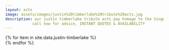 ```yaml
---
layout: acts
image: assets/images/justin%20timberlake%20tribute%20acts.jpg
description: our justin timberlake tribute acts pay homage to the Singer who got his start on 'The New Mickey Mouse Club' and made it big with boy band NSYNC, before becoming a solo singer and actor.In 2002, Timberlake decided to pursue a solo career, debuting with the hit song "Like I Love You". Later that year, he released his first solo album, Justified, which sold more than 7 million copies worldwide. He received two Grammy Awards in 2004 for Best Pop Vocal Album and Best Male Pop Vocal Performance.As a solo artist, Timberlake has often collaborated with the Black Eyed Peas, receiving a Grammy nomination with the band for "Where Is The Love?" He has also worked with Nelly, Snoop Dogg and Nelly Furtado. in 2005 he released his second solo album, FutureSex/LoveSounds, which debuted at Number 1 on the Billboard chart. The album's lead single, "SexyBack", spent several consecutive weeks at Number 1.our justin timberlake tribute shows have all the energy and bounce of the real thing. <hr>
            call now for advice, INSTANT QUOTES & AVAILABILITY
---
```


<div class="row mt-4 mb-4">
  {% for item in site.data.justin-timberlake %}
    <div class="col-md-4 mb-5">
      <div class="card border-0 shadow h-100">
        <a href="/acts/{{ item.title | slugify }}">
          <img class="card-img-top" src="{{ item.image_src }}" alt="" />
        </a>
      </div>
    </div>
  {% endfor %}
</div>
